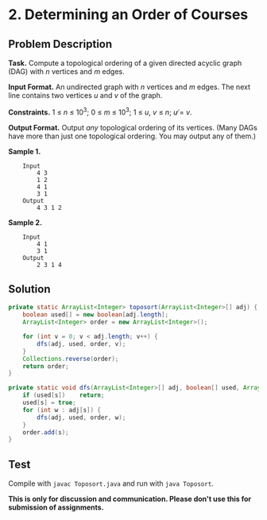 # 2. Determining an Order of Courses

## Problem Description

**Task.** Compute a topological ordering of a given directed acyclic graph (DAG) with _n_ vertices and _m_ edges.

**Input Format.** An undirected graph with _n_ vertices and _m_ edges. The next line contains two vertices _u_ and _v_ of the graph.

**Constraints.** 1 ≤ _n_ ≤ 10<sup>3</sup>; 0 ≤ _m_ ≤ 10<sup>3</sup>; 1 ≤ _u_, _v_ ≤ _n_; _u_ ̸= _v_.

**Output Format.** Output _any_ topological ordering of its vertices. (Many DAGs have more than just one topological ordering. You may output any of them.)

**Sample 1.**

```
    Input
        4 3
        1 2
        4 1
        3 1
    Output
        4 3 1 2
```

**Sample 2.**

```
    Input
        4 1
        3 1
    Output
        2 3 1 4
```

## Solution

```java
private static ArrayList<Integer> toposort(ArrayList<Integer>[] adj) {
    boolean used[] = new boolean[adj.length];
    ArrayList<Integer> order = new ArrayList<Integer>();

    for (int v = 0; v < adj.length; v++) {
        dfs(adj, used, order, v);
    }
    Collections.reverse(order);
    return order;
}

private static void dfs(ArrayList<Integer>[] adj, boolean[] used, ArrayList<Integer> order, int s) {
    if (used[s])    return;
    used[s] = true;
    for (int w : adj[s]) {
        dfs(adj, used, order, w);
    }
    order.add(s);
}
```

## Test

Compile with `javac Toposort.java` and run with `java Toposort`.


**This is only for discussion and communication. Please don't use this for submission of assignments.**